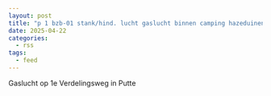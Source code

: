 ```yaml
---
layout: post
title: "p 1 bzb-01 stank/hind. lucht gaslucht binnen camping hazeduinen 1e verdelingsweg putte 201443"
date: 2025-04-22
categories: 
  - rss
tags: 
  - feed
---
```


Gaslucht op 1e Verdelingsweg in Putte

